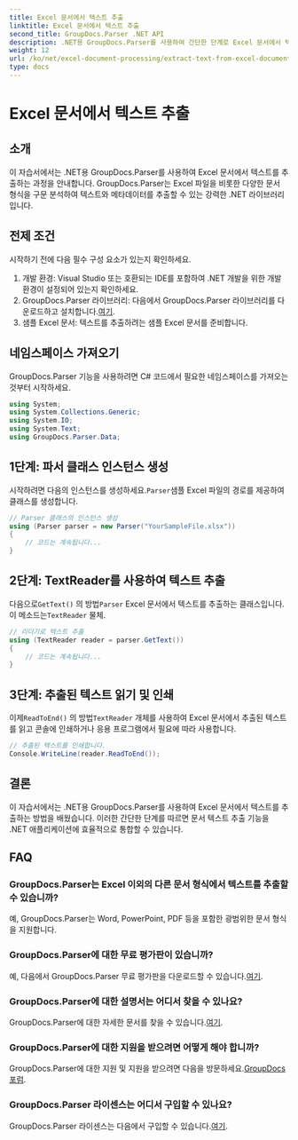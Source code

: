 ```yaml
---
title: Excel 문서에서 텍스트 추출
linktitle: Excel 문서에서 텍스트 추출
second_title: GroupDocs.Parser .NET API
description: .NET용 GroupDocs.Parser를 사용하여 간단한 단계로 Excel 문서에서 텍스트를 추출하는 방법을 알아보세요.
weight: 12
url: /ko/net/excel-document-processing/extract-text-from-excel-document/
type: docs
---
```

# Excel 문서에서 텍스트 추출

## 소개
이 자습서에서는 .NET용 GroupDocs.Parser를 사용하여 Excel 문서에서 텍스트를 추출하는 과정을 안내합니다. GroupDocs.Parser는 Excel 파일을 비롯한 다양한 문서 형식을 구문 분석하여 텍스트와 메타데이터를 추출할 수 있는 강력한 .NET 라이브러리입니다.
## 전제 조건
시작하기 전에 다음 필수 구성 요소가 있는지 확인하세요.
1. 개발 환경: Visual Studio 또는 호환되는 IDE를 포함하여 .NET 개발을 위한 개발 환경이 설정되어 있는지 확인하세요.
2.  GroupDocs.Parser 라이브러리: 다음에서 GroupDocs.Parser 라이브러리를 다운로드하고 설치합니다.[여기](https://releases.groupdocs.com/parser/net/).
3. 샘플 Excel 문서: 텍스트를 추출하려는 샘플 Excel 문서를 준비합니다.

## 네임스페이스 가져오기
GroupDocs.Parser 기능을 사용하려면 C# 코드에서 필요한 네임스페이스를 가져오는 것부터 시작하세요.
```csharp
using System;
using System.Collections.Generic;
using System.IO;
using System.Text;
using GroupDocs.Parser.Data;
```
## 1단계: 파서 클래스 인스턴스 생성
 시작하려면 다음의 인스턴스를 생성하세요.`Parser`샘플 Excel 파일의 경로를 제공하여 클래스를 생성합니다.
```csharp
// Parser 클래스의 인스턴스 생성
using (Parser parser = new Parser("YourSampleFile.xlsx"))
{
    // 코드는 계속됩니다...
}
```
## 2단계: TextReader를 사용하여 텍스트 추출
 다음으로`GetText()` 의 방법`Parser` Excel 문서에서 텍스트를 추출하는 클래스입니다. 이 메소드는`TextReader` 물체.
```csharp
// 리더기로 텍스트 추출
using (TextReader reader = parser.GetText())
{
    // 코드는 계속됩니다...
}
```
## 3단계: 추출된 텍스트 읽기 및 인쇄
 이제`ReadToEnd()` 의 방법`TextReader` 개체를 사용하여 Excel 문서에서 추출된 텍스트를 읽고 콘솔에 인쇄하거나 응용 프로그램에서 필요에 따라 사용합니다.
```csharp
// 추출된 텍스트를 인쇄합니다.
Console.WriteLine(reader.ReadToEnd());
```

## 결론
이 자습서에서는 .NET용 GroupDocs.Parser를 사용하여 Excel 문서에서 텍스트를 추출하는 방법을 배웠습니다. 이러한 간단한 단계를 따르면 문서 텍스트 추출 기능을 .NET 애플리케이션에 효율적으로 통합할 수 있습니다.

## FAQ
### GroupDocs.Parser는 Excel 이외의 다른 문서 형식에서 텍스트를 추출할 수 있습니까?
예, GroupDocs.Parser는 Word, PowerPoint, PDF 등을 포함한 광범위한 문서 형식을 지원합니다.
### GroupDocs.Parser에 대한 무료 평가판이 있습니까?
 예, 다음에서 GroupDocs.Parser 무료 평가판을 다운로드할 수 있습니다.[여기](https://releases.groupdocs.com/).
### GroupDocs.Parser에 대한 설명서는 어디서 찾을 수 있나요?
 GroupDocs.Parser에 대한 자세한 문서를 찾을 수 있습니다.[여기](https://tutorials.groupdocs.com/parser/net/).
### GroupDocs.Parser에 대한 지원을 받으려면 어떻게 해야 합니까?
GroupDocs.Parser에 대한 지원 및 지원을 받으려면 다음을 방문하세요.[GroupDocs 포럼](https://forum.groupdocs.com/c/parser/17).
### GroupDocs.Parser 라이센스는 어디서 구입할 수 있나요?
 GroupDocs.Parser 라이센스는 다음에서 구입할 수 있습니다.[여기](https://purchase.groupdocs.com/buy).